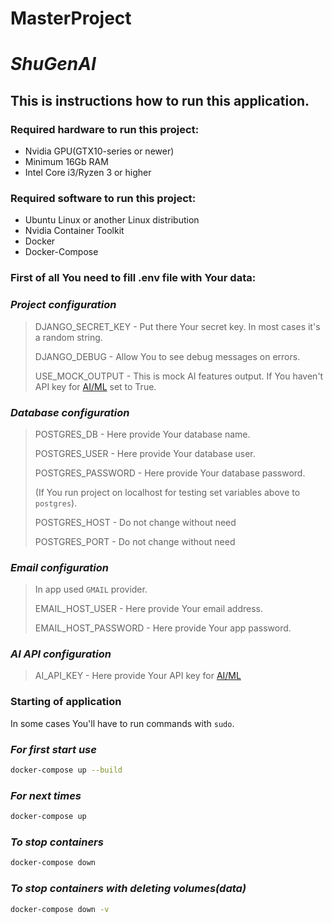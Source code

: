 # MasterProject
# _ShuGenAI_


## This is instructions how to run this application.

### Required hardware to run this project:
 - Nvidia GPU(GTX10-series or newer)
 - Minimum 16Gb RAM
 - Intel Core i3/Ryzen 3 or higher

### Required software to run this project:
 - Ubuntu Linux or another Linux distribution
 - Nvidia Container Toolkit
 - Docker
 - Docker-Compose



### First of all You need to fill .env file with Your data:

### _Project configuration_
>DJANGO_SECRET_KEY - Put there Your secret key. In most cases it's a random string.
> 
>DJANGO_DEBUG - Allow You to see debug messages on errors. 
> 
>USE_MOCK_OUTPUT - This is mock AI features output. If You haven't API key for [AI/ML](aimlapi.com) set to True.

### _Database configuration_
>POSTGRES_DB - Here provide Your database name.
> 
>POSTGRES_USER - Here provide Your database user.
> 
>POSTGRES_PASSWORD - Here provide Your database password.
> 
>(If You run project on localhost for testing set variables above to `postgres`).
>
>POSTGRES_HOST - Do not change without need
> 
>POSTGRES_PORT - Do not change without need

### _Email configuration_
> In app used `GMAIL` provider.
> 
>EMAIL_HOST_USER - Here provide Your email address.
> 
>EMAIL_HOST_PASSWORD - Here provide Your app password. 

### _AI API configuration_
>AI_API_KEY - Here provide Your API key for [AI/ML](aimlapi.com)

### Starting of application
In some cases You'll have to run commands with `sudo`.
### _For first start use_
```sh
docker-compose up --build
```

### _For next times_
```sh
docker-compose up
```

### _To stop containers_
```sh
docker-compose down
```

### _To stop containers with deleting volumes(data)_
```sh
docker-compose down -v
```